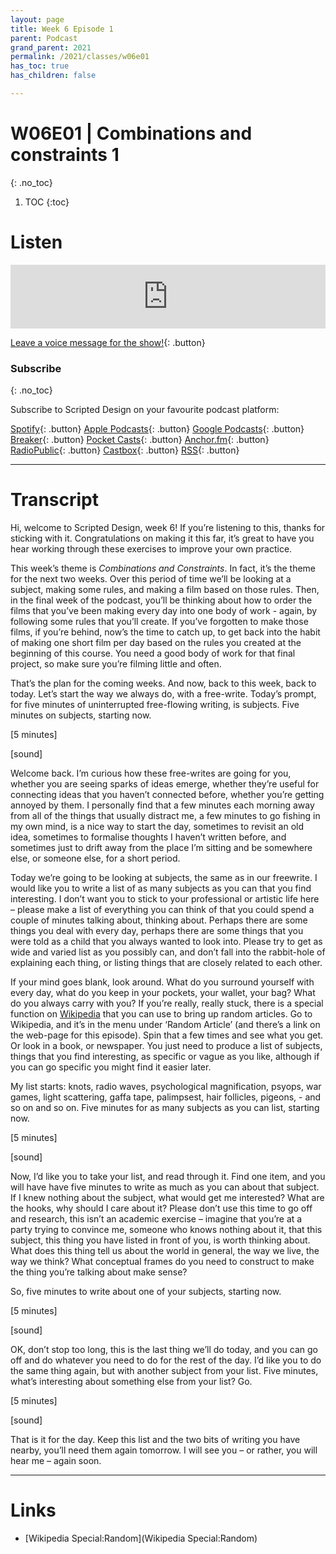 ```yaml
---
layout: page
title: Week 6 Episode 1
parent: Podcast
grand_parent: 2021
permalink: /2021/classes/w06e01
has_toc: true
has_children: false

---
```


# W06E01 | Combinations and constraints 1
{: .no_toc}

1. TOC
{:toc}



# Listen

<iframe src="https://anchor.fm/scripteddesign/embed/episodes/S01-W06-E01-Scripted-Design--Week-6-Episode-1-emjqe1" height="102px" width="100%" frameborder="0" scrolling="no"></iframe>

<br>

[Leave a voice message for the show!](https://anchor.fm/scripteddesign/message){: .button}

### Subscribe
{: .no_toc}

Subscribe to Scripted Design on your favourite podcast platform:

[Spotify](https://open.spotify.com/show/3sYD3KyPJXnIHUY2m2uFcy){: .button} [Apple Podcasts](https://podcasts.apple.com/nl/podcast/scripted-design/id1533696064?l=en){: .button} [Google Podcasts](https://www.google.com/podcasts?feed=aHR0cHM6Ly9hbmNob3IuZm0vcy8zN2QzMjZjNC9wb2RjYXN0L3Jzcw==){: .button} [Breaker](https://breaker.audio/scripted-design){: .button} [Pocket Casts](https://pca.st/h40ivs5f){: .button} [Anchor.fm](https://anchor.fm/scripteddesign){: .button} [RadioPublic](https://radiopublic.com/scripted-design-WaxpdP){: .button} [Castbox](https://castbox.fm/channel/Scripted-Design-id3371338){: .button} [RSS](https://anchor.fm/s/37d326c4/podcast/rss){: .button}

---

# Transcript


Hi, welcome to Scripted Design, week 6! If you’re listening to this, thanks for sticking with it. Congratulations on making it this far, it’s great to have you hear working through these exercises to improve your own practice.

This week’s theme is _Combinations and Constraints_. In fact, it’s the theme for the next two weeks. Over this period of time we’ll be looking at a subject, making some rules, and making a film based on those rules. Then, in the final week of the podcast, you’ll be thinking about how to order the films that you’ve been making every day into one body of work - again, by following some rules that you’ll create. If you’ve forgotten to make those films, if you’re behind, now’s the time to catch up, to get back into the habit of making one short film per day based on the rules you created at the beginning of this course. You need a good body of work for that final project, so make sure you’re filming little and often.

That’s the plan for the coming weeks. And now, back to this week, back to today. Let’s start the way we always do, with a free-write. Today’s prompt, for five minutes of uninterrupted free-flowing writing, is subjects. Five minutes on subjects, starting now.

[5 minutes]

[sound]

Welcome back. I’m curious how these free-writes are going for you, whether you are seeing sparks of ideas emerge, whether they’re useful for connecting ideas that you haven’t connected before, whether you’re getting annoyed by them. I personally find that a few minutes each morning away from all of the things that usually distract me, a few minutes to go fishing in my own mind, is a nice way to start the day, sometimes to revisit an old idea, sometimes to formalise thoughts I haven’t written before, and sometimes just to drift away from the place I’m sitting and be somewhere else, or someone else, for a short period.

Today we’re going to be looking at subjects, the same as in our freewrite. I would like you to write a list of as many subjects as you can that you find interesting. I don’t want you to stick to your professional or artistic life here – please make a list of everything you can think of that you could spend a couple of minutes talking about, thinking about. Perhaps there are some things you deal with every day, perhaps there are some things that you were told as a child that you always wanted to look into. Please try to get as wide and varied list as you possibly can, and don’t fall into the rabbit-hole of explaining each thing, or listing things that are closely related to each other.

If your mind goes blank, look around. What do you surround yourself with every day, what do you keep in your pockets, your wallet, your bag? What do you always carry with you? If you’re really, really stuck, there is a special function on [Wikipedia](https://en.wikipedia.org/wiki/Special:Random) that you can use to bring up random articles. Go to Wikipedia, and it’s in the menu under ‘Random Article’ (and there’s a link on the web-page for this episode). Spin that a few times and see what you get. Or look in a book, or newspaper. You just need to produce a list of subjects, things that you find interesting, as specific or vague as you like, although if you can go specific you might find it easier later.

My list starts: knots, radio waves, psychological magnification, psyops, war games, light scattering, gaffa tape, palimpsest, hair follicles, pigeons, - and so on and so on. Five minutes for as many subjects as you can list, starting now.

[5 minutes]

[sound]

Now, I’d like you to take your list, and read through it. Find one item, and you will have have five minutes to write as much as you can about that subject. If I knew nothing about the subject, what would get me interested? What are the hooks, why should I care about it? Please don’t use this time to go off and research, this isn’t an academic exercise – imagine that you’re at a party trying to convince me, someone who knows nothing about it, that this subject, this thing you have listed in front of you, is worth thinking about. What does this thing tell us about the world in general, the way we live, the way we think? What conceptual frames do you need to construct to make the thing you’re talking about make sense?

So, five minutes to write about one of your subjects, starting now.

[5 minutes]

[sound]

OK, don’t stop too long, this is the last thing we’ll do today, and you can go off and do whatever you need to do for the rest of the day. I’d like you to do the same thing again, but with another subject from your list. Five minutes, what’s interesting about something else from your list? Go.

[5 minutes]

[sound]

That is it for the day. Keep this list and the two bits of writing you have nearby, you’ll need them again tomorrow. I will see you – or rather, you will hear me – again soon.


---

# Links


- [Wikipedia Special:Random](Wikipedia Special:Random)
